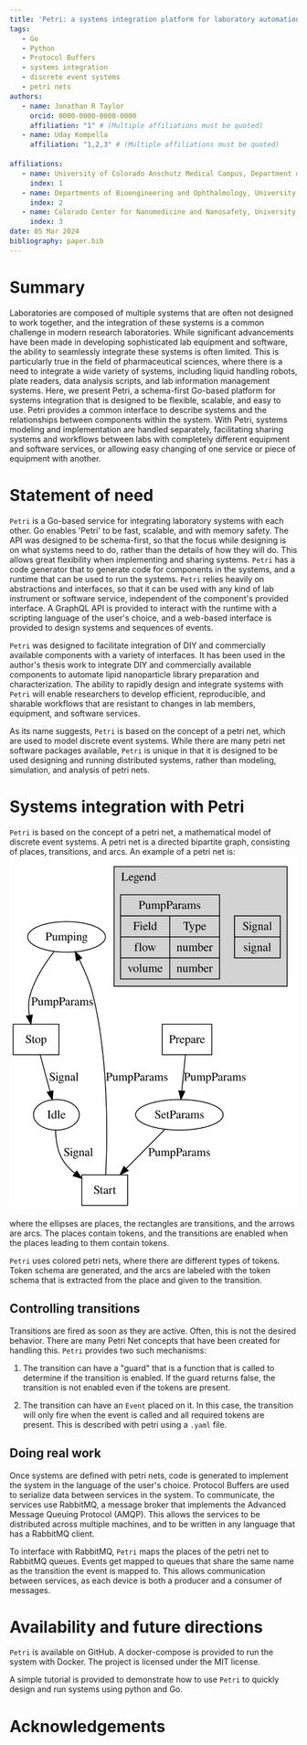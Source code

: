 ```yaml
---
title: 'Petri: a systems integration platform for laboratory automation'
tags:
   - Go
   - Python
   - Protocol Buffers
   - systems integration
   - discrete event systems
   - petri nets
authors:
   - name: Jonathan R Taylor
     orcid: 0000-0000-0000-0000
     affiliation: "1" # (Multiple affiliations must be quoted)
   - name: Uday Kompella
     affiliation: "1,2,3" # (Multiple affiliations must be quoted)

affiliations:
   - name: University of Colorado Anschutz Medical Campus, Department of Pharmaceutical Sciences, University of Colorado, Aurora, CO
     index: 1
   - name: Departments of Bioengineering and Ophthalmology, University of Colorado Anschutz Medical Campus, Aurora, CO
     index: 2
   - name: Colorado Center for Nanomedicine and Nanosafety, University of Colorado Anschutz Medical Campus, Aurora, CO
     index: 3
date: 05 Mar 2024
bibliography: paper.bib
---
```


# Summary

Laboratories are composed of multiple systems that are often not designed to
work together, and the integration of these systems is a common challenge in
modern research laboratories. While significant advancements have been made in
developing sophisticated lab equipment and software, the ability to seamlessly
integrate these systems is often limited. This is particularly true in the
field of pharmaceutical sciences, where there is a need to integrate a wide variety of
systems, including liquid handling robots, plate readers, data analysis
scripts, and lab information management systems. Here, we present Petri, a
schema-first Go-based platform for systems integration that is designed to be
flexible, scalable, and easy to use. Petri provides a common interface to
describe systems and the relationships between components within the system.
With Petri, systems modeling and implementation are handled separately,
facilitating sharing systems and workflows between labs with completely
different equipment and software services, or allowing easy changing of one
service or piece of equipment with another.

# Statement of need

`Petri` is a Go-based service for integrating laboratory systems with each
other. Go enables 'Petri' to be fast, scalable, and with memory safety. The API
was designed to be schema-first, so that the focus while designing is on what
systems need to do, rather than the details of how they will do. This allows
great flexibility when implementing and sharing systems.  `Petri` has a code
generator that to generate code for components in the systems, and a runtime
that can be used to run the systems. `Petri` relies heavily on abstractions and
interfaces, so that it can be used with any kind of lab instrument or software
service, independent of the component's provided interface. A GraphQL API is
provided to interact with the runtime with a scripting language of the user's
choice, and a web-based interface is provided to design systems and sequences
of events.

`Petri` was designed to facilitate integration of DIY and commercially
available components with a variety of interfaces. It has been used in the
author's thesis work to integrate DIY and commercially available components to
automate lipid nanoparticle library preparation and characterization. The
ability to rapidly design and integrate systems with `Petri` will enable
researchers to develop efficient, reproducible, and sharable workflows that are
resistant to changes in lab members, equipment, and software services.

As its name suggests, `Petri` is based on the concept of a petri net, which are
used to model discrete event systems. While there are many petri net software
packages available, `Petri` is unique in that it is designed to be used designing
and running distributed systems, rather than modeling, simulation, and analysis
of petri nets.

# Systems integration with Petri

`Petri` is based on the concept of a petri net, a mathematical model of
discrete event systems. A petri net is a directed bipartite graph, consisting of
places, transitions, and arcs. An example of a petri net is:
![Switch-light-logger system petri net](pump_net.svg)

where the ellipses are places, the rectangles are transitions, and the arrows
are arcs. The places contain tokens, and the transitions are enabled when the
places leading to them contain tokens.

`Petri` uses colored petri nets, where there are different types of tokens.
Token schema are generated, and the arcs are labeled with the token schema that
is extracted from the place and given to the transition.

## Controlling transitions

Transitions are fired as soon as they are active. Often, this is not the desired behavior. There are many Petri Net
concepts that have been created for handling this. `Petri` provides two such mechanisms:

1. The transition can have a "guard" that is a function that is called to determine if the transition is enabled.
   If the guard returns false, the transition is not enabled even if the tokens are present.

2. The transition can have an `Event` placed on it. In this case, the transition will only fire when the event is
   called and all required tokens are present. This is described with petri using a `.yaml` file.

## Doing real work

Once systems are defined with petri nets, code is generated to implement the
system in the language of the user's choice. Protocol Buffers are used to
serialize data between services in the system. To communicate, the services
use RabbitMQ, a message broker that implements the Advanced Message Queuing
Protocol (AMQP). This allows the services to be distributed across multiple
machines, and to be written in any language that has a RabbitMQ client.

To interface with RabbitMQ, `Petri` maps the places of the petri net to
RabbitMQ queues. Events get mapped to queues that share the same name as the
transition the event is mapped to. This allows communication between services,
as each device is both a producer and a consumer of messages.

# Availability and future directions

`Petri` is available on GitHub. A docker-compose is provided to run the system with
Docker. The project is licensed under the MIT license.

A simple tutorial is provided to demonstrate how to use `Petri` to quickly design and run systems using python and Go.

# Acknowledgements

